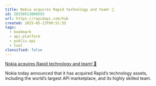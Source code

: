 ```yaml
---
title: Nokia acquires Rapid technology and team! 🚀
id: 20250513090555
url: https://rapidapi.com/hub
created: 2025-05-13T09:51:55
tags:
  - bookmark
  - api-platform
  - public-api
  - tool
classified: false
---
```

[Nokia acquires Rapid technology and team! 🚀](https://rapidapi.com/hub)

Nokia today announced that it has acquired Rapid’s technology assets, including the world’s largest API marketplace, and its highly skilled team.